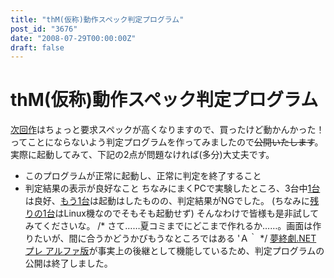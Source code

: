 ```yaml
---
title: "thM(仮称)動作スペック判定プログラム"
post_id: "3676"
date: "2008-07-29T00:00:00Z"
draft: false
---
```


# thM(仮称)動作スペック判定プログラム

[次回作](http://kagaminer.in/)はちょっと要求スペックが高くなりますので、買ったけど動かんかった！ってことにならないよう判定プログラムを作ってみましたので<del>公開いたします</del>。実際に起動してみて、下記の2点が問題なければ(多分)大丈夫です。 

  * このプログラムが正常に起動し、正常に判定を終了すること
  * 判定結果の表示が良好なこと
ちなみにまくPCで実験したところ、3台中[1台](/palx190dr)は良好、[もう1台](/netvista-m42slim)は起動はしたものの、判定結果がNGでした。 (ちなみに[残りの1台](/homebuilt-2)はLinux機なのでそもそも起動せず) そんなわけで皆様も是非試してみてくださいな。 /* さて……夏コミまでにどこまで作れるか……。画面は作りたいが、間に合うかどうかびもうなところではある 'Ａ｀ */ [夢終劇.NET プレ アルファ版](/!/thC/)が事実上の後継として機能しているため、判定プログラムの公開は終了しました。

